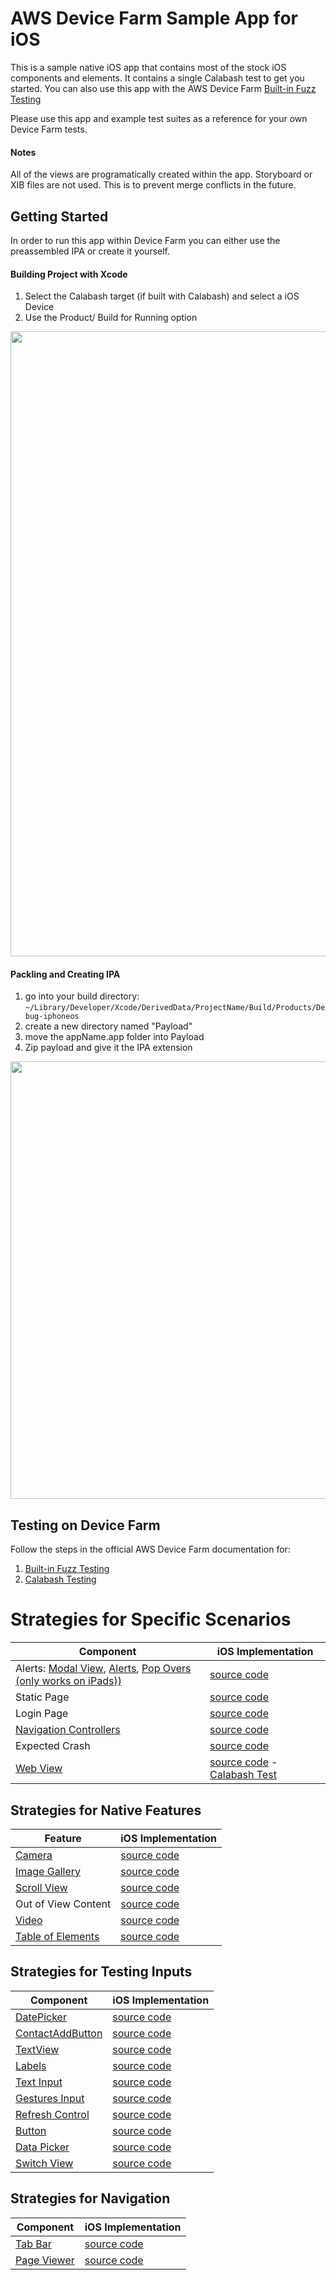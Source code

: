 # AWS Device Farm Sample App for iOS

This is a sample native iOS app that contains most of the stock iOS components and elements. It contains a single Calabash test to get you started. You can also use this app with the AWS Device Farm [Built-in Fuzz Testing](http://docs.aws.amazon.com/devicefarm/latest/developerguide/test-types-built-in-fuzz.html)

Please use this app and example test suites as a reference for your own Device Farm tests.

#### Notes
All of the views are programatically created within the app. Storyboard or XIB files are not used. This is to prevent merge conflicts in the future. 

## Getting Started
In order to run this app within Device Farm you can either use the preassembled IPA or create it yourself.

#### Building Project with Xcode
1. Select the Calabash target (if built with Calabash) and select a iOS Device
2. Use the Product/ Build for Running option
<img src="file:///Users/scottgo/workspace/Kanapka/KanapkaiOSReferenceApp/ADFiOSReferenceApp/README_Images/build-ios.gif" width=1000 />

#### Packling and Creating IPA
1. go into your build directory: ```~/Library/Developer/Xcode/DerivedData/ProjectName/Build/Products/Debug-iphoneos```
2. create a new directory named "Payload"
3. move the appName.app folder into Payload
4. Zip payload and give it the IPA extension  

<img src="file:///Users/scottgo/workspace/Kanapka/KanapkaiOSReferenceApp/ADFiOSReferenceApp/README_Images/xcode-ipa.gif" width=700 />

## Testing on Device Farm
Follow the steps in the official AWS Device Farm documentation for:

1. [Built-in Fuzz Testing](http://docs.aws.amazon.com/devicefarm/latest/developerguide/test-types-built-in-fuzz.html)
2. [Calabash Testing](http://docs.aws.amazon.com/devicefarm/latest/developerguide/test-types-ios-calabash.html)

# Strategies for Specific Scenarios

|Component |iOS Implementation|
|----------|----------------------|
|Alerts: [Modal View](https://developer.apple.com/library/ios/featuredarticles/ViewControllerPGforiPhoneOS/ModalViewControllers/ModalViewControllers.html****), [Alerts](https://developer.apple.com/library/ios/documentation/UIKit/Reference/UIAlertView_Class/), [Pop Overs (only works on iPads))](https://developer.apple.com/library/ios/documentation/WindowsViews/Conceptual/ViewControllerCatalog/Chapters/Popovers.html)   | [source code]()  |
|Static Page|[source code]()|
|Login Page|[source code]()|
|[Navigation Controllers](https://developer.apple.com/library/ios/documentation/WindowsViews/Conceptual/ViewControllerCatalog/Chapters/NavigationControllers.html)|[source code]()|
|Expected Crash|[source code]()|
|[Web View](https://developer.apple.com/library/ios/documentation/UIKit/Reference/UIWebView_Class/)| [source code]() - [Calabash Test]()|


## Strategies for Native Features

|Feature |iOS Implementation|
|--------|----------------------|
|[Camera](https://developer.apple.com/library/ios/documentation/AudioVideo/Conceptual/CameraAndPhotoLib_TopicsForIOS/Introduction/Introduction.html)  |[source code]() |
|[Image Gallery](https://developer.apple.com/library/ios/documentation/UIKit/Reference/UICollectionView_class/)|[source code]()|
|[Scroll View](https://developer.apple.com/library/ios/documentation/UIKit/Reference/UIScrollView_Class/)|[source code]()|
|Out of View Content|[source code]()|
|[Video](https://developer.apple.com/library/ios/documentation/MediaPlayer/Reference/MediaPlayer_Framework/)|[source code]()|
|[Table of Elements](https://developer.apple.com/library/ios/documentation/UIKit/Reference/UITableView_Class/)|[source code]()|

## Strategies for Testing Inputs

|Component |iOS Implementation|
|--------------|---------|
|[DatePicker](https://developer.apple.com/library/ios/documentation/UIKit/Reference/UIDatePicker_Class/)|[source code]()|
|[ContactAddButton](https://developer.apple.com/library/ios/documentation/UserExperience/Conceptual/UIKitUICatalog/UIButton.html)|[source code]()|
|[TextView](https://developer.apple.com/library/ios/documentation/UIKit/Reference/UITextView_Class/)|[source code]()|
|[Labels](https://developer.apple.com/library/ios/documentation/UIKit/Reference/UILabel_Class/)|[source code]()|
|[Text Input](https://developer.apple.com/library/ios/documentation/UIKit/Reference/UITextField_Class/)|[source code]()|
|[Gestures Input](https://developer.apple.com/library/ios/documentation/EventHandling/Conceptual/EventHandlingiPhoneOS/GestureRecognizer_basics/GestureRecognizer_basics.html)|[source code]()|
|[Refresh Control](https://developer.apple.com/library/ios/documentation/UIKit/Reference/UIRefreshControl_class/)|[source code]()|
|[Button](https://developer.apple.com/library/ios/documentation/UserExperience/Conceptual/UIKitUICatalog/UIButton.html)|[source code]()|
|[Data Picker](https://developer.apple.com/library/ios/documentation/UIKit/Reference/UIDatePicker_Class/)|[source code]()|
|[Switch View](https://developer.apple.com/library/prerelease/ios/documentation/UIKit/Reference/UISwitch_Class/index.html)|[source code]()|

## Strategies for Navigation
|Component |iOS Implementation|
|--------------|---------|
|[Tab Bar](https://developer.apple.com/library/ios/documentation/UIKit/Reference/UITabBarController_Class/)|[source code]()|
|[Page Viewer](https://developer.apple.com/library/prerelease/ios//documentation/UIKit/Reference/UIPageViewControllerClassReferenceClassRef/index.html)|[source code]()|